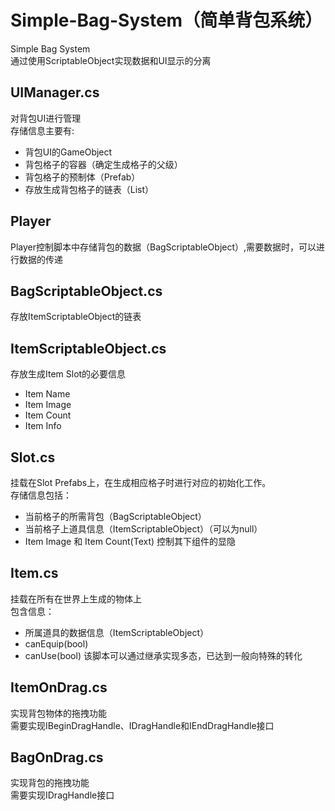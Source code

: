 # Simple-Bag-System（简单背包系统）
Simple Bag System<br>
通过使用ScriptableObject实现数据和UI显示的分离<br>

## UIManager.cs
对背包UI进行管理<br>
存储信息主要有:<br>
* 背包UI的GameObject
* 背包格子的容器（确定生成格子的父级）
* 背包格子的预制体（Prefab）
* 存放生成背包格子的链表（List）

## Player
Player控制脚本中存储背包的数据（BagScriptableObject）,需要数据时，可以进行数据的传递<br>

## BagScriptableObject.cs
存放ItemScriptableObject的链表<br>

## ItemScriptableObject.cs
存放生成Item Slot的必要信息<br>
* Item Name
* Item Image
* Item Count
* Item Info

## Slot.cs
挂载在Slot Prefabs上，在生成相应格子时进行对应的初始化工作。<br>
存储信息包括：<br>
* 当前格子的所需背包（BagScriptableObject）
* 当前格子上道具信息（ItemScriptableObject）（可以为null）
* Item Image 和 Item Count(Text) 控制其下组件的显隐

## Item.cs
挂载在所有在世界上生成的物体上<br>
包含信息：<br>
* 所属道具的数据信息（ItemScriptableObject）
* canEquip(bool)
* canUse(bool)
该脚本可以通过继承实现多态，已达到一般向特殊的转化<br>

## ItemOnDrag.cs
实现背包物体的拖拽功能<br>
需要实现IBeginDragHandle、IDragHandle和IEndDragHandle接口<br>

## BagOnDrag.cs
实现背包的拖拽功能<br>
需要实现IDragHandle接口<br>
